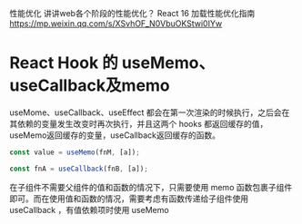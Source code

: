 性能优化
讲讲web各个阶段的性能优化？
React 16 加载性能优化指南
https://mp.weixin.qq.com/s/XSvhOF_N0VbuOKStwi0IYw

# React Hook 的 useMemo、useCallback及memo
useMome、useCallback、useEffect 都会在第一次渲染的时候执行，之后会在其依赖的变量发生改变时再次执行，并且这两个 hooks 都返回缓存的值，useMemo返回缓存的变量，useCallback返回缓存的函数。
```javascript
const value = useMemo(fnM, [a]);

const fnA = useCallback(fnB, [a]);

```

在子组件不需要父组件的值和函数的情况下，只需要使用 memo 函数包裹子组件即可。而在使用值和函数的情况，需要考虑有函数传递给子组件使用 useCallback ，有值依赖项时使用 useMemo 
